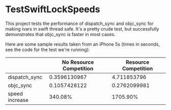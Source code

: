 # TestSwiftLockSpeeds

This project tests the performance of dispatch_sync and objc_sync for making ivars in swift thread safe. It's a pretty crude test, but successfully demonstrates that objc_sync is faster in most cases.

Here are some sample results taken from an iPhone 5s (times in seconds, see the code for the test we're running):

| | No Resource Competition | Resource Competition |
| ------------ | ----------- | ---------- |
| dispatch_sync | 0.3596130967 | 4.711853796 |
| objc_sync | 0.1057428122 | 0.2762099981 |
| speed increase | 340.08% | 1705.90% |

